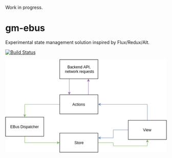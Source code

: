 Work in progress.

# gm-ebus
Experimental state management solution inspired by Flux/Redux/Alt.

[![Build Status](https://travis-ci.org/mariangibala/gm-ebus.svg?branch=master)](https://travis-ci.org/mariangibala/gm-ebus)

![gm-ebus](/img/gm-ebus.png?raw=true)





